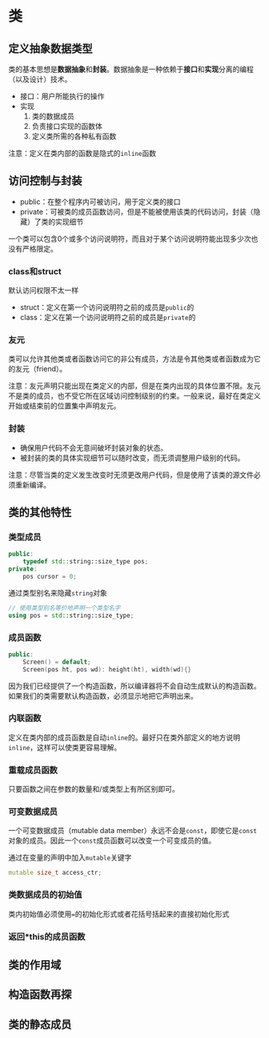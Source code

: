 类
==

## 定义抽象数据类型

类的基本思想是**数据抽象**和**封装**。数据抽象是一种依赖于**接口**和**实现**分离的编程（以及设计）技术。

- 接口：用户所能执行的操作
- 实现
    1. 类的数据成员
    2. 负责接口实现的函数体
    3. 定义类所需的各种私有函数

注意：定义在类内部的函数是隐式的``inline``函数

## 访问控制与封装

- public：在整个程序内可被访问，用于定义类的接口
- private：可被类的成员函数访问，但是不能被使用该类的代码访问，封装（隐藏）了类的实现细节

一个类可以包含0个或多个访问说明符，而且对于某个访问说明符能出现多少次也没有严格限定。

### class和struct

默认访问权限不太一样

- struct：定义在第一个访问说明符之前的成员是``public``的
- class：定义在第一个访问说明符之前的成员是``private``的

### 友元

类可以允许其他类或者函数访问它的非公有成员，方法是令其他类或者函数成为它的友元（friend）。

注意：友元声明只能出现在类定义的内部，但是在类内出现的具体位置不限。友元不是类的成员，也不受它所在区域访问控制级别的约束。一般来说，最好在类定义开始或结束前的位置集中声明友元。

### 封装

- 确保用户代码不会无意间破坏封装对象的状态。
- 被封装的类的具体实现细节可以随时改变，而无须调整用户级别的代码。

注意：尽管当类的定义发生改变时无须更改用户代码，但是使用了该类的源文件必须重新编译。

## 类的其他特性

### 类型成员

```cpp
public:
    typedef std::string::size_type pos;
private:
    pos cursor = 0;
```

通过类型别名来隐藏``string``对象

```cpp
// 使用类型别名等价地声明一个类型名字
using pos = std::string::size_type;
```

### 成员函数

```cpp
public:
    Screen() = default;
    Screen(pos ht, pos wd): height(ht), width(wd){}
```

因为我们已经提供了一个构造函数，所以编译器将不会自动生成默认的构造函数。如果我们的类需要默认构造函数，必须显示地把它声明出来。

### 内联函数

定义在类内部的成员函数是自动``inline``的。最好只在类外部定义的地方说明``inline``，这样可以使类更容易理解。

### 重载成员函数

只要函数之间在参数的数量和/或类型上有所区别即可。

### 可变数据成员

一个可变数据成员（mutable data member）永远不会是``const``，即使它是``const``对象的成员。因此一个``const``成员函数可以改变一个可变成员的值。

通过在变量的声明中加入``mutable``关键字

```cpp
mutable size_t access_ctr;
```

### 类数据成员的初始值

类内初始值必须使用``=``的初始化形式或者花括号括起来的直接初始化形式

### 返回*this的成员函数



## 类的作用域

## 构造函数再探

## 类的静态成员